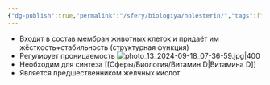 ```yaml
---
{"dg-publish":true,"permalink":"/sfery/biologiya/holesterin/","tags":["Общаябиология"]}
---
```


- Входит в состав мембран животных клеток и придаёт им жёсткость+стабильность (структурная функция)
- Регулирует проницаемость
![photo_13_2024-09-18_07-36-59.jpg|400](/img/user/%D0%90%D1%80%D1%85%D0%B8%D0%B2/%D0%9A%D1%8D%D1%88/photo_13_2024-09-18_07-36-59.jpg)
- Необходим для синтеза [[Сферы/Биология/Витамин D\|Витамина D]]
- Является предшественником желчных кислот